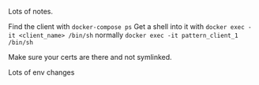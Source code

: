 Lots of notes.

Find the client with `docker-compose ps`
Get a shell into it with `docker exec -it <client_name> /bin/sh` normally `docker exec -it pattern_client_1 /bin/sh`

Make sure your certs are there and not symlinked.

Lots of env changes